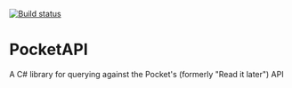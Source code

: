 [![Build status](https://ci.appveyor.com/api/projects/status/0hw1ed8lcik9pwlx?svg=true)](https://ci.appveyor.com/project/LazyTarget/pocketapi)

PocketAPI
=========

A C# library for querying against the Pocket's (formerly "Read it later") API
